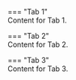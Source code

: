=== "Tab 1"  
    Content for Tab 1.

=== "Tab 2"  
    Content for Tab 2.

=== "Tab 3"  
    Content for Tab 3.

